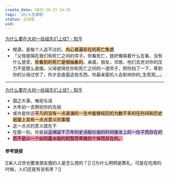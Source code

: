 ```yaml
---
create_date: 2022-10-23 14:35
tags: 'zh/人生感悟'
status: 已完成 
uid: 
---
```

[为什么要在大初一给祖先们上坟? - 知乎](https://www.zhihu.com/question/514488862/answer/2333386010)

- 根源，是每个人逃不过的，<mark style="background: #FFB86CA6;">内心普遍存在的死亡焦虑</mark>
- 「父母是隔在我们和死亡之间的帘子。你看死亡，就好像隔着什么在看，没有什么感受，<mark style="background: #FFB86CA6;">你看到的死亡是很抽象的</mark>。亲戚，朋友，邻居，他们去世对你的压力不是那么直接。父母是隔在你和死亡之间的一道帘子，把你挡了一下，等到你的父母过世了，你才会直面这些东西。你最亲密的人会影响你的_生死观_。」
---
[为什么要在大初一给祖先们上坟? - 知乎](https://www.zhihu.com/question/514488862/answer/2339717556)

- 国之大事，唯祀与戎
- 大年初一去祭祀你的先祖
- 或许是你这<mark style="background: #FFB86CA6;">平凡的没有一点波澜的一生中能够经历的为数不多的在时间和历史层面上具有一点点意义的事情</mark>
- 这一点点的意义就在于
- 在那一刻，你是<mark style="background: #D2B3FFA6;">以这绵延千万年的史诗般壮丽的时间接龙上的一份子而存在的</mark>
- <mark style="background: #FF5582A6;">而不是以一个如同露水般的短暂而卑微的个体而存在的。</mark>

#### 参考链接

[[亲人过世也要发朋友圈的人是怎么想的？]]
[[为什么明明是葬礼，可是在吃席的时候，人们还是有说有笑？]]
